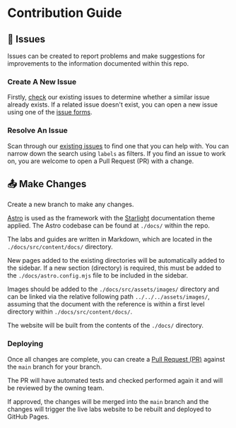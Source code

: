 # Contribution Guide

## 🐛 Issues

Issues can be created to report problems and make suggestions for improvements to the information documented within this repo.

### Create A New Issue

Firstly, [check](../../../issues) our existing issues to determine whether a similar issue already exists. If a related issue doesn't exist, you can open a new issue using one of the [issue forms](../../../issues/new/choose).

### Resolve An Issue

Scan through our [existing issues](../../../issues) to find one that you can help with. You can narrow down the search using `labels` as filters. If you find an issue to work on, you are welcome to open a Pull Request (PR) with a change.

## 📤 Make Changes

Create a new branch to make any changes.

[Astro](https://astro.build/) is used as the framework with the [Starlight](https://starlight.astro.build/) documentation theme applied. The Astro codebase can be found at `./docs/` within the repo.

The labs and guides are written in Markdown, which are located in the `./docs/src/content/docs/` directory.

New pages added to the existing directories will be automatically added to the sidebar. If a new section (directory) is required, this must be added to the `./docs/astro.config.mjs` file to be included in the sidebar.

Images should be added to the `./docs/src/assets/images/` directory and can be linked via the relative following path `../../../assets/images/`, assuming that the document with the reference is within a first level directory within `./docs/src/content/docs/`.

The website will be built from the contents of the `./docs/` directory.

### Deploying

Once all changes are complete, you can create a [Pull Request (PR)](../../../pulls) against the `main` branch for your branch.

The PR will have automated tests and checked performed again it and will be reviewed by the owning team.

If approved, the changes will be merged into the `main` branch and the changes will trigger the live labs website to be rebuilt and deployed to GitHub Pages.